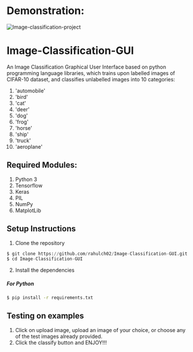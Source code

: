 # Demonstration:

![Image-classification-project](https://user-images.githubusercontent.com/73461681/185755281-213764a3-6143-4e73-b56e-1c6029d9e629.gif)

# Image-Classification-GUI

An Image Classification Graphical User Interface based on python programming language libraries, which trains upon labelled images of CIFAR-10 dataset, and classifies unlabelled images into 10 categories:

1) 'automobile'
2) 'bird'
3) 'cat'
4) 'deer'
5) 'dog'
6) 'frog'
7) 'horse'
8) 'ship'
9) 'truck'
10) 'aeroplane'
    
## Required Modules:
1) Python 3
2) Tensorflow
3) Keras
4) PIL 
5) NumPy
6) MatplotLib

## Setup Instructions
1) Clone the repository
```python
$ git clone https://github.com/rahulch02/Image-Classification-GUI.git
$ cd Image-Classification-GUI
```

2) Install the dependencies
#####  For Python
```bash
$ pip install -r requirements.txt
```

## Testing on examples
1) Click on upload image, upload an image of your choice, or choose any of the test images already provided.
2) Click the classify button and ENJOY!!!
